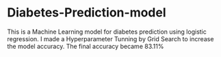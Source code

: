 # Diabetes-Prediction-model
This is a Machine Learning  model for diabetes prediction using logistic regression. I made a Hyperparameter Tunning by Grid Search to increase the model accuracy.
The final accuracy became 83.11%


